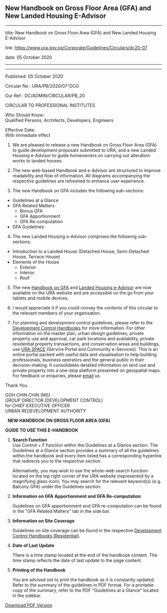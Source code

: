 ## New Handbook on Gross Floor Area (GFA) and New Landed Housing E-Advisor
---
title: New Handbook on Gross Floor Area (GFA) and New Landed Housing E-Advisor

link: https://www.ura.gov.sg/Corporate/Guidelines/Circulars/dc20-07

date: 05 October 2020

---

-----------------------------------------------------------------------

Published: 05 October 2020

Circular No : URA/PB/2020/07-DCG

Our Ref : DC/ADMIN/CIRCULAR/PB\_20

  

CIRCULAR TO PROFESSIONAL INSTITUTES

  

Who Should Know:  
Qualified Persons, Architects, Developers, Engineers

  

Effective Date:  
With immediate effect

  

1.  We are pleased to release a new Handbook on Gross Floor Area (GFA) to guide development proposals submitted to URA, and a new Landed Housing e-Advisor to guide homeowners on carrying out alteration works to landed houses.
  
2.  The new web-based Handbook and e-Advisor are structured to improve readability and flow of information. All diagrams accompanying the respective guidelines are refreshed to enhance user experience.
  
3.  The new Handbook on GFA includes the following sub-sections:

-   Guidelines at a Glance
-   GFA Related Matters
    -   Bonus GFA
    -   GFA Apportionment
    -   GFA Re-computation
-   GFA Guidelines

  

4.  The new Landed Housing e-Advisor comprises the following sub-sections:

-   Introduction to a Landed House (Detached House, Semi-Detached House, Terrace House)
-   Elements of the House
    -   Exterior
    -   Interior
    -   Roof

  

5.  The new [Handbook on GFA](https://www.ura.gov.sg/Corporate/Guidelines/Development-Control/gross-floor-area/GFA/Advisory-Notes) and [Landed Housing e-Advisor](https://www.ura.gov.sg/Corporate/Property/Residential/Renovating-private-residential-property/landed-housing-e-advisor) are now available on the URA website and are accessible on the go from your tablets and mobile devices.
  
6.  I would appreciate it if you could convey the contents of this circular to the relevant members of your organisation.
  
7.  For planning and development control guidelines, please refer to the [Development Control Handbooks](https://www.ura.gov.sg/Corporate/Guidelines/Development-Control) for more information. For other information on the master plan, urban design guidelines, private property use and approval, car park locations and availability, private residential property transactions, and conservation areas and buildings, use [URA SPACE](https://www.ura.gov.sg/maps/) (Service Portal and Community e-Services). This is an online portal packed with useful data and visualisation to help building professionals, business operators and the general public in their decision-making. It consolidates detailed information on land use and private property into a one-stop platform presented on geospatial maps. For feedback or enquiries, please [email](https://www.ura.gov.sg/Corporate/Feedback) us.

Thank You.  
  
GOH CHIN CHIN (MS)  
GROUP DIRECTOR (DEVELOPMENT CONTROL)  
for CHIEF EXECUTIVE OFFICER  
URBAN REDEVELOPMENT AUTHORITY

 
**NEW HANDBOOK ON GROSS FLOOR AREA (GFA)**

**GUIDE TO USE THIS E-HANDBOOK**

1.  **Search Function**  
    Use Control + F function within the Guidelines at a Glance section. The Guidelines at a Glance section provides a summary of all the guidelines within the handbook and every item listed has a corresponding hyperlink that redirects you to the respective section.  
      
    Alternatively, you may wish to use the whole-web search function located on the top right corner of the URA website (represented by a magnifying glass icon). You may search for the relevant keyword(s) (e.g. Balcony GFA) under the Guidelines section.
  
2.  **Information on GFA Apportionment and GFA Re-computation**  
      
    Guidelines on GFA apportionment and GFA re-computation can be found in the "GFA Related Matters" tab in the side bar.
  
3.  **Information on Site Coverage**  
      
    Guidelines on site coverage can be found in the respective [Development Control Handbooks (Residential)](https://www.ura.gov.sg/Corporate/Guidelines/Development-Control).
  
4.  **Date of Last Update**  
      
    There is a time stamp located at the end of the handbook content. The time stamp reflects the date of last update to the page content.
  
5.  **Printing of the Handbook**  
      
    You are advised not to print the handbook as it is constantly updated. Refer to the summary of the guidelines in PDF format. For a printable copy of the summary, refer to the PDF "Guidelines at a Glance" located in the sidebar.

[Download PDF Version](https://www.ura.gov.sg/services/download_file.aspx?f={CBDDB59D-473C-42AB-8388-FD86F5089D41})